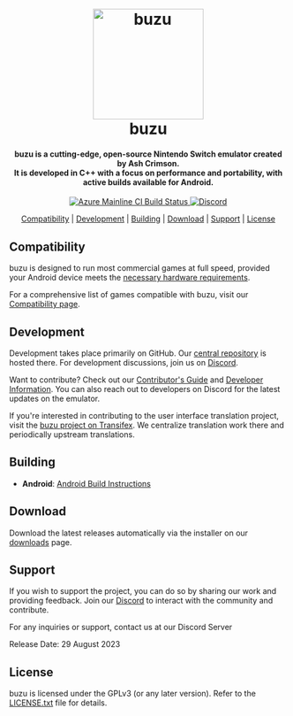 <!--
SPDX-FileCopyrightText: 2024 buzu Emulator Project
SPDX-License-Identifier: GPL-3.0-or-later
-->

<h1 align="center">
  <br>
  <a href="https://buzu-emu.org/"><img src="(https://cdn.discordapp.com/attachments/1134573258499440783/1271075740305068052/lemon.png?ex=66b60507&is=66b4b387&hm=64aeaca3bcd54bb99b50133c5dbb7a0bacac43e50fd69bf06a65051587e2e87b&)" alt="buzu" width="200"></a>
  <br>
  <b>buzu</b>
  <br>
</h1>

<h4 align="center"><b>buzu</b> is a cutting-edge, open-source Nintendo Switch emulator created by Ash Crimson.
<br>
It is developed in C++ with a focus on performance and portability, with active builds available for Android.
</h4>

<p align="center">
    <a href="https://dev.azure.com/buzu-emu/buzu/">
        <img src="https://dev.azure.com/buzu-emu/buzu/_apis/build/status/buzu%20mainline?branchName=master"
            alt="Azure Mainline CI Build Status">
    </a>
    <a href="(https://discord.gg/fareR8P4f3)">
        <img src="https://img.shields.io/discord/398318088170242053?color=5865F2&label=buzu&logo=discord&logoColor=white"
            alt="Discord">
    </a>
</p>

<p align="center">
  <a href="#compatibility">Compatibility</a> |
  <a href="#development">Development</a> |
  <a href="#building">Building</a> |
  <a href="#download">Download</a> |
  <a href="#support">Support</a> |
  <a href="#license">License</a>
</p>

## Compatibility

buzu is designed to run most commercial games at full speed, provided your Android device meets the [necessary hardware requirements](https://buzu-emu.org/help/quickstart/#hardware-requirements).

For a comprehensive list of games compatible with buzu, visit our [Compatibility page](https://buzu-emu.org/game/).

## Development

Development takes place primarily on GitHub. Our [central repository](https://github.com/buzu-emu/buzu) is hosted there. For development discussions, join us on [Discord](https://discord.gg/dsshCUBg).

Want to contribute? Check out our [Contributor's Guide](https://github.com/buzu-emu/buzu/wiki/Contributing) and [Developer Information](https://github.com/buzu-emu/buzu/wiki/Developer-Information). You can also reach out to developers on Discord for the latest updates on the emulator.

If you're interested in contributing to the user interface translation project, visit the [buzu project on Transifex](https://www.transifex.com/buzu-emulator/buzu). We centralize translation work there and periodically upstream translations.

## Building

* __Android__: [Android Build Instructions](https://github.com/buzu-emu/buzu/wiki/Building-For-Android)

## Download

Download the latest releases automatically via the installer on our [downloads](https://buzu-emu.org/downloads/) page.

## Support

If you wish to support the project, you can do so by sharing our work and providing feedback. Join our [Discord](https://discord.gg/dsshCUBg) to interact with the community and contribute.

For any inquiries or support, contact us at our Discord Server

Release Date: 29 August 2023

## License

buzu is licensed under the GPLv3 (or any later version). Refer to the [LICENSE.txt](https://github.com/buzu-emu/buzu/blob/master/LICENSE.md) file for details.
